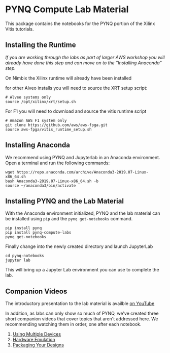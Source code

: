 # PYNQ Compute Lab Material

This package contains the notebooks for the PYNQ portion of the Xilinx Vitis tutorials.

## Installing the Runtime

*If you are working through the labs as part of larger AWS workshop you will already have done this step and can move on to the "Installing Anaconda" step.*

On Nimbix the Xilinx runtime will already have been installed

for other Alveo installs you will need to source the XRT setup script:

```
# Alveo systems only
source /opt/xilinx/xrt/setup.sh
```

For F1 you will need to download and source the vitis runtime script

```
# Amazon AWS F1 system only
git clone https://github.com/aws/aws-fpga.git
source aws-fpga/vitis_runtime_setup.sh
```

## Installing Anaconda

We recommend using PYNQ and Jupyterlab in an Anaconda environment. Open a terminal and run the following commands:

```
wget https://repo.anaconda.com/archive/Anaconda3-2019.07-Linux-x86_64.sh
bash Anaconda3-2019.07-Linux-x86_64.sh -b
source ~/anaconda3/bin/activate
```

## Installing PYNQ and the Lab Material

With the Anaconda environment initialized, PYNQ and the lab material can be installed using `pip` and the `pynq get-notebooks` command.

```
pip install pynq
pip install pynq-compute-labs
pynq get-notebooks
```

Finally change into the newly created directory and launch JupyterLab

```
cd pynq-notebooks
jupyter lab
```

This will bring up a Jupyter Lab environment you can use to complete the lab.

## Companion Videos

The introductory presentation to the lab material is availble [on YouTube](https://www.youtube.com/watch?v=WgA_FgO_rAo&list=PLun96h10Q07GydOx16q5735arA67_ZI75&index=1)

In addition, as labs can only show so much of PYNQ, we've created three short companion videos that cover topics that aren't addressed here. We recommending watching them in order, one after each notebook.

 1. [Using Multiple Devices](https://youtu.be/tk2XDW-Hpco)
 2. [Hardware Emulation](https://youtu.be/ylVEo0d83iM)
 3. [Packaging Your Designs](https://youtu.be/S2oSliWHpsA)


